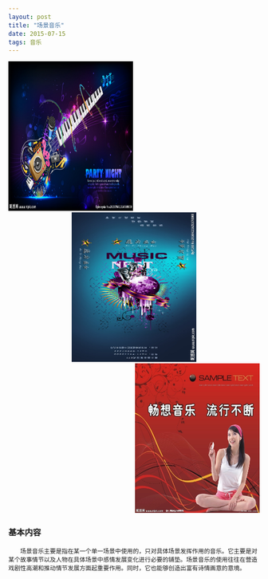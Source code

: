 ```yaml
---
layout: post
title: "场景音乐"
date: 2015-07-15 
tags: 音乐  
---
```

<div align="left">
  <img src="/images/15.jpg" height="300" width="250">
 </div>
 <div align="center">
  <img src="/images/13.jpg" height="300" width="250">
 </div>
<div align="right">
  <img src="/images/14.jpg" height="300" width="250">
 </div>
 
### 基本内容
```
　　场景音乐主要是指在某一个单一场景中使用的，只对具体场景发挥作用的音乐。它主要是对某个故事情节以及人物在具体场景中感情发展变化进行必要的铺垫。场景音乐的使用往往在营造戏剧性高潮和推动情节发展方面起重要作用。同时，它也能够创造出富有诗情画意的意境。
  ```






